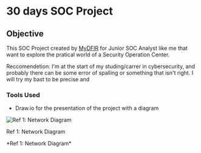 # 30 days SOC Project

## Objective

This SOC Project created by <a href="https://www.youtube.com/@MyDFIR">MyDFIR</a> for Junior SOC Analyst like me that want to explore the pratical world of a Security Operation Center.

Reccomendetion: I'm at the start of my studing/carrer in cybersecurity, and probably there can be some error of spalling or something that isn't right. I will try my bast to be precise and  

<!-- ### Skills Learned
[Bullet Points - Remove this afterwards]

- Advanced understanding of SIEM concepts and practical application.
- Proficiency in analyzing and interpreting network logs.
- Ability to generate and recognize attack signatures and patterns.
- Enhanced knowledge of network protocols and security vulnerabilities.
- Development of critical thinking and problem-solving skills in cybersecurity.
-->
### Tools Used

- Draw.io for the presentation of the project with a diagram
<!-- 
- Security Information and Event Management (SIEM) system for log ingestion and analysis.
- Network analysis tools (such as Wireshark) for capturing and examining network traffic.
- Telemetry generation tools to create realistic network traffic and attack scenarios.

## Steps
<!--drag & drop screenshots here or use imgur and reference them using imgsrc -->

<img src="/mnt/data/Network_Diagram.webp" alt="Ref 1: Network Diagram">
<p>Ref 1: Network Diagram</p>
*Ref 1: Network Diagram*
